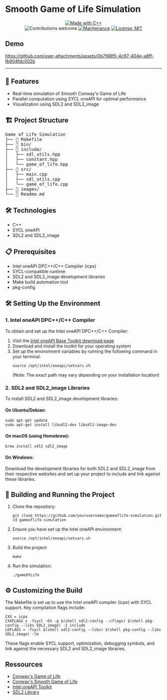 <h1>Smooth Game of Life Simulation</h1>
<div align="center">
<a href="https://isocpp.org/"><img src="https://img.shields.io/badge/Made%20with-C%2B%2B-00599C?style=for-the-badge&logo=c%2B%2B" alt="Made with C++"></a>
<br>
<img src="https://img.shields.io/badge/contributions-welcome-brightgreen.svg?style=flat" alt="Contributions welcome">
<a href="https://github.com/yourusername/gameoflife-simulation/graphs/commit-activity"><img src="https://img.shields.io/badge/Maintained%3F-yes-green.svg" alt="Maintenance"></a>
<a href="https://opensource.org/licenses/MIT"><img src="https://img.shields.io/badge/License-MIT-blue.svg" alt="License: MIT"></a>
</div>

<h2>Demo</h2>

https://github.com/user-attachments/assets/0b7f68f5-4c87-404e-a8ff-fb904fdc002b
<hr>

<h2>🚀 Features</h2>
<ul>
<li>Real-time simulation of Smooth Conway's Game of Life</li>
<li>Parallel computation using SYCL oneAPI for optimal performance</li>
<li>Visualization using SDL2 and SDL2_image</li>
</ul>

<h2>🏗️ Project Structure</h2>
<pre>
Game of Life Simulation
├── 📄 Makefile
├── 📁 bin/
├── 📁 include/
│   ├── sdl_utils.hpp
│   ├── constant.hpp
│   └── game_of_life.hpp
├── 📁 src/
│   ├── main.cpp
│   ├── sdl_utils.cpp
│   └── game_of_life.cpp
├── 📁 images/
└── 📘 Readme.md
</pre>

<h2>🛠️ Technologies</h2>
<ul>
<li>C++</li>
<li>SYCL oneAPI</li>
<li>SDL2 and SDL2_image</li>
</ul>

<h2>📋 Prerequisites</h2>
<ul>
<li>Intel oneAPI DPC++/C++ Compiler (icpx)</li>
<li>SYCL-compatible runtime</li>
<li>SDL2 and SDL2_image development libraries</li>
<li>Make build automation tool</li>
<li>pkg-config</li>
</ul>

<h2>🛠️ Setting Up the Environment</h2>

<h3>1. Intel oneAPI DPC++/C++ Compiler</h3>
<p>To obtain and set up the Intel oneAPI DPC++/C++ Compiler:</p>
<ol>
<li>Visit the <a href="https://www.intel.com/content/www/us/en/developer/tools/oneapi/base-toolkit-download.html">Intel oneAPI Base Toolkit download page</a></li>
<li>Download and install the toolkit for your operating system</li>
<li>Set up the environment variables by running the following command in your terminal:
<pre><code>source /opt/intel/oneapi/setvars.sh</code></pre>
(Note: The exact path may vary depending on your installation location)
</li>
</ol>

<h3>2. SDL2 and SDL2_image Libraries</h3>
<p>To install SDL2 and SDL2_image development libraries:</p>

<h4>On Ubuntu/Debian:</h4>
<pre><code>sudo apt-get update
sudo apt-get install libsdl2-dev libsdl2-image-dev</code></pre>

<h4>On macOS (using Homebrew):</h4>
<pre><code>brew install sdl2 sdl2_image</code></pre>

<h4>On Windows:</h4>
<p>Download the development libraries for both SDL2 and SDL2_image from their respective websites and set up your project to include and link against these libraries.</p>

<h2>🚀 Building and Running the Project</h2>
<ol>
<li>Clone the repository:
<pre><code>git clone https://github.com/yourusername/gameoflife-simulation.git
cd gameoflife-simulation</code></pre>
</li>
<li>Ensure you have set up the Intel oneAPI environment:
<pre><code>source /opt/intel/oneapi/setvars.sh</code></pre>
</li>
<li>Build the project:
<pre><code>make</code></pre>
</li>
<li>Run the simulation:
<pre><code>./gameOfLife</code></pre>
</li>
</ol>

<h2>⚙️ Customizing the Build</h2>
<p>The Makefile is set up to use the Intel oneAPI compiler (icpx) with SYCL support. Key compilation flags include:</p>
<pre><code>CXX = icpx
CXXFLAGS = -fsycl -O3 -g $(shell sdl2-config --cflags) $(shell pkg-config --libs SDL2_image) -I include
LDFLAGS = -fsycl $(shell sdl2-config --libs) $(shell pkg-config --libs SDL2_image) -lm
</code></pre>
<p>These flags enable SYCL support, optimization, debugging symbols, and link against the necessary SDL2 and SDL2_image libraries.</p>

<h2>Ressources</h2>
<ul>
<li><a href="https://en.wikipedia.org/wiki/Conway%27s_Game_of_Life">Conway's Game of Life</a></li>
<li><a href="https://arxiv.org/abs/1111.1567">Conway's Smooth Game of Life</a></li>
<li><a href="https://www.intel.com/content/www/us/en/developer/tools/oneapi/overview.html">Intel oneAPI Toolkit</a></li>
<li><a href="https://www.libsdl.org/">SDL2 Library</a></li>
</ul>
